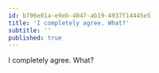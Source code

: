 ```yaml
---
id: b796e01a-e9eb-4047-ab19-4937f14445e5
title: 'I completely agree. What?'
subtitle: ''
published: true
---
```




I completely agree. What?

